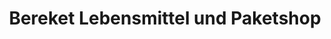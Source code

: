 ---
title: "Bereket Lebensmittel und Paketshop"
url: /bad-urach/bereket-lebensmittel-und-paketshop/
shop: Gemüse & Obst
---